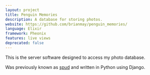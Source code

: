 ```yaml
---
layout: project
title: Penguin Memories
description: A database for storing photos.
website: https://github.com/brianmay/penguin_memories/
language: Elixir
framework: Pheonix
features: live views
deprecated: false
---
```

This is the server software designed to access my photo database.

Was previously known as [spud](https://github.com/brianmay/spud/) and written in Python using Django.
